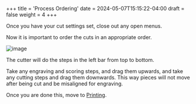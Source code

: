 +++
title = 'Process Ordering'
date = 2024-05-07T15:15:22-04:00
draft = false
weight = 4
+++

Once you have your cut settings set, close out any open menus. 

Now it is important to order the cuts in an appropriate order. 

![image](/images/226.png)

The cutter will do the steps in the left bar from top to bottom.

Take any engraving and scoring steps, and drag them upwards, and take any cutting steps and drag them downwards. This way pieces will not move after being cut and be misaligned for engraving.

Once you are done this, move to [Printing](https://cid.friendscentral.org/laser-cutters/printing/index.html).

